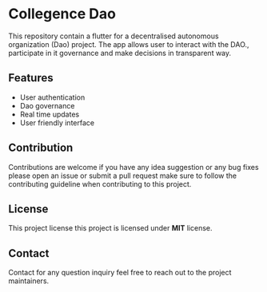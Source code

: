 # Collegence Dao

This repository contain a flutter for a decentralised autonomous organization (Dao) project. The app allows user to interact with the DAO., participate in it governance and make decisions in transparent way. 

## Features
- User authentication 
- Dao governance 
- Real time updates
- User friendly interface 


## Contribution
Contributions are welcome if you have any idea suggestion or any bug fixes please open an issue or submit a pull request make sure to follow the contributing guideline when contributing to this project.

## License
This project license this project is licensed under **MIT** license.

## Contact
Contact for any question inquiry feel free to reach out to the project maintainers.